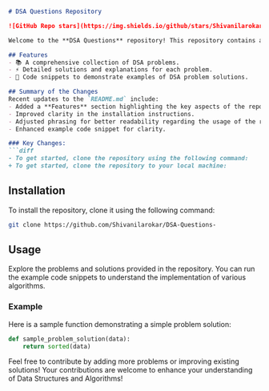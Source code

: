 ```markdown
# DSA Questions Repository

![GitHub Repo stars](https://img.shields.io/github/stars/Shivanilarokar/DSA-Questions-) ![GitHub forks](https://img.shields.io/github/forks/Shivanilarokar/DSA-Questions-) ![GitHub issues](https://img.shields.io/github/issues/Shivanilarokar/DSA-Questions-)

Welcome to the **DSA Questions** repository! This repository contains a collection of Data Structures and Algorithms (DSA) problems designed to help you enhance your coding skills.

## Features
- 📚 A comprehensive collection of DSA problems.
- ⚡ Detailed solutions and explanations for each problem.
- 📝 Code snippets to demonstrate examples of DSA problem solutions.

## Summary of the Changes
Recent updates to the `README.md` include:
- Added a **Features** section highlighting the key aspects of the repository.
- Improved clarity in the installation instructions.
- Adjusted phrasing for better readability regarding the usage of the repository.
- Enhanced example code snippet for clarity.

### Key Changes:
```diff
- To get started, clone the repository using the following command:
+ To get started, clone the repository to your local machine:
```

## Installation
To install the repository, clone it using the following command:
```bash
git clone https://github.com/Shivanilarokar/DSA-Questions-
```

## Usage
Explore the problems and solutions provided in the repository. You can run the example code snippets to understand the implementation of various algorithms.

### Example
Here is a sample function demonstrating a simple problem solution:
```python
def sample_problem_solution(data):
    return sorted(data)
```

Feel free to contribute by adding more problems or improving existing solutions! Your contributions are welcome to enhance your understanding of Data Structures and Algorithms!
```
